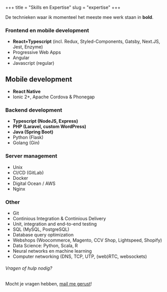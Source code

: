 +++
title = "Skills en Expertise"
slug = "expertise"
+++

De technieken waar ik momenteel het meeste mee werk staan in **bold**.

### Frontend en mobile development

* **React+Typescript** (incl. Redux, Styled-Components, Gatsby, Next.JS, Jest, Enzyme)
* Progressive Web Apps
* Angular
* Javascript (regular)

## Mobile development

* **React Native**
* Ionic 2+, Apache Cordova & Phonegap

### Backend development

* **Typescript (NodeJS, Express)**
* **PHP (Laravel, custom WordPress)**
* **Java (Spring Boot)**
* Python (Flask)
* Golang (Gin)

### Server management

* Unix
* CI/CD (GitLab)
* Docker
* Digital Ocean / AWS
* Nginx

### Other

* Git
* Continious Integration & Continious Delivery
* Unit, integration and end-to-end testing
* SQL (MySQL, PostgreSQL)
* Database query optimization
* Webshops (Woocommerce, Magento, CCV Shop, Lightspeed, Shopify)
* Data Science: Python, Scala, R
* Neural networks en machine learning
* Computer networking (DNS, TCP, UTP, (web)RTC, websockets)
###### Vragen of hulp nodig?

Mocht je vragen hebben, [mail me gerust](mailto:jeroen@bytecode.nl)!